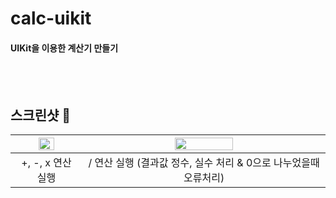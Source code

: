 # calc-uikit
#### UIKit을 이용한 계산기 만들기
<br><br>

## 스크린샷 📸

|<img src= "https://user-images.githubusercontent.com/93297223/205600953-d8f8388f-997d-4e34-8bd1-939facd046d8.gif" width="50%">|<img src="https://user-images.githubusercontent.com/93297223/205601057-fdcfa3cb-8564-4296-bd36-0b230a71b34d.gif" width="50%">|
|:-:|:-:|
|+, -, x 연산 실행| / 연산 실행 (결과값 정수, 실수 처리 & 0으로 나누었을때 오류처리)|

